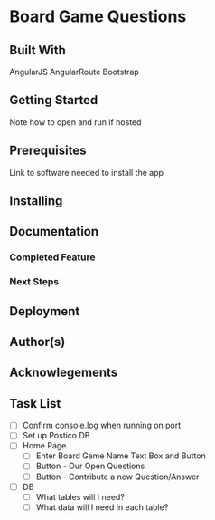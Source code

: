 # Board Game Questions

## Built With

AngularJS
AngularRoute
Bootstrap

## Getting Started

Note how to open and run if hosted

## Prerequisites

Link to software needed to install the app

## Installing

## Documentation

### Completed Feature

### Next Steps

## Deployment

## Author(s)

## Acknowlegements

## Task List

- [ ] Confirm console.log when running on port
- [ ] Set up Postico DB
- [ ] Home Page
    - [ ] Enter Board Game Name Text Box and Button
    - [ ] Button - Our Open Questions
    - [ ] Button - Contribute a new Question/Answer

- [ ] DB
    - [ ] What tables will I need?
    - [ ] What data will I need in each table?